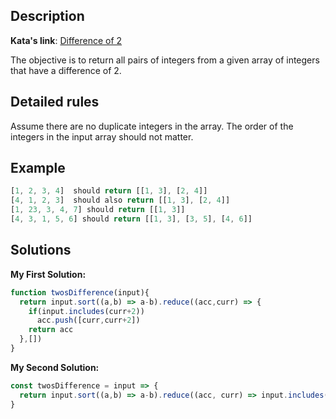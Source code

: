 ## Description

**Kata's link**: [Difference of 2](https://www.codewars.com/kata/5340298112fa30e786000688)

The objective is to return all pairs of integers from a given array of integers that have a difference of 2.


## Detailed rules

Assume there are no duplicate integers in the array. The order of the integers in the input array should not matter.


## Example

```js
[1, 2, 3, 4]  should return [[1, 3], [2, 4]]
[4, 1, 2, 3]  should also return [[1, 3], [2, 4]]
[1, 23, 3, 4, 7] should return [[1, 3]]
[4, 3, 1, 5, 6] should return [[1, 3], [3, 5], [4, 6]]
```

## Solutions

**My First Solution:**


```js
function twosDifference(input){
  return input.sort((a,b) => a-b).reduce((acc,curr) => {
    if(input.includes(curr+2))
      acc.push([curr,curr+2])
    return acc
  },[])
}
```

**My Second Solution:**

```js
const twosDifference = input => {
  return input.sort((a,b) => a-b).reduce((acc, curr) => input.includes(curr+2) ? [...acc, [curr, curr+2]] : acc, [])
}
```


